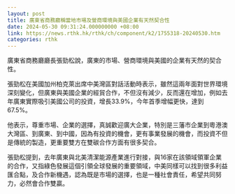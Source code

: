 ```yaml
---
layout: post
title: 廣東省商務廳稱當地市場及營商環境與美國企業有天然契合性
date: 2024-05-30 09:31:24.000000000 +08:00
link: https://news.rthk.hk/rthk/ch/component/k2/1755318-20240530.htm
categories: rthk
---
```


廣東省商務廳廳長張勁松說，廣東的市場、營商環境與美國的企業有天然的契合性。

張勁松在美國加州柏克萊出席中美灣區對話活動時表示，雖然這兩年面對世界環境深刻變化，但廣東與美國企業的經貿合作，不但沒有減少，反而還在增加，例如去年廣東實際吸引美國公司的投資，增長33.9%，今年首季增幅更快，達到67.5%。

他表示，尊重市場、企業的選擇，真誠歡迎廣大企業，特別是三藩市企業到粵港澳大灣區、到廣東、到中國，因為有投資的機會，更有事業發展的機會，而投資不但是傳統的製造，更重要雙方在雙碳合作方面有很多契合。

張勁松提到，去年廣東與北美清潔能源產業進行對接，與16家在該領域領軍企業的合作，又指綠色發展這個引領全球發展的重要領域，中美同樣可以找到很多利益匯合點，及合作新機遇，認為既是市場的選擇，也是一種社會責任，希望共同努力，必然會合作雙贏。
